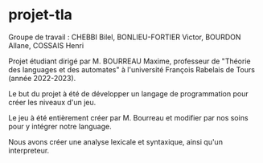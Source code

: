 # projet-tla

Groupe de travail : CHEBBI Bilel, BONLIEU-FORTIER Victor, BOURDON Allane, COSSAIS Henri

Projet étudiant dirigé par M. BOURREAU Maxime, professeur de "Théorie des languages et des automates" à l'université François Rabelais de Tours (année 2022-2023).

Le but du projet à été de développer un langage de programmation pour créer les niveaux d'un jeu.

Le jeu à été entièrement créer par M. Bourreau et modifier par nos soins pour y intégrer notre language.

Nous avons créer une analyse lexicale et syntaxique, ainsi qu'un interpreteur.
